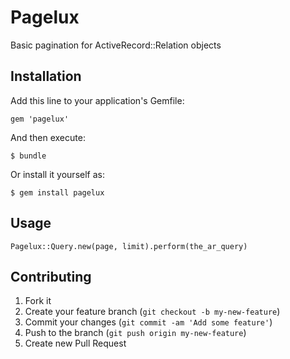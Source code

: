 # Pagelux

Basic pagination for ActiveRecord::Relation objects

## Installation

Add this line to your application's Gemfile:

    gem 'pagelux'

And then execute:

    $ bundle

Or install it yourself as:

    $ gem install pagelux

## Usage

    Pagelux::Query.new(page, limit).perform(the_ar_query)

## Contributing

1. Fork it
2. Create your feature branch (`git checkout -b my-new-feature`)
3. Commit your changes (`git commit -am 'Add some feature'`)
4. Push to the branch (`git push origin my-new-feature`)
5. Create new Pull Request
